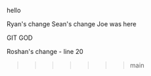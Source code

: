 hello


Ryan's change
Sean's change
Joe was here









GIT GOD








Roshan's change - line 20
>>>>>>> main
